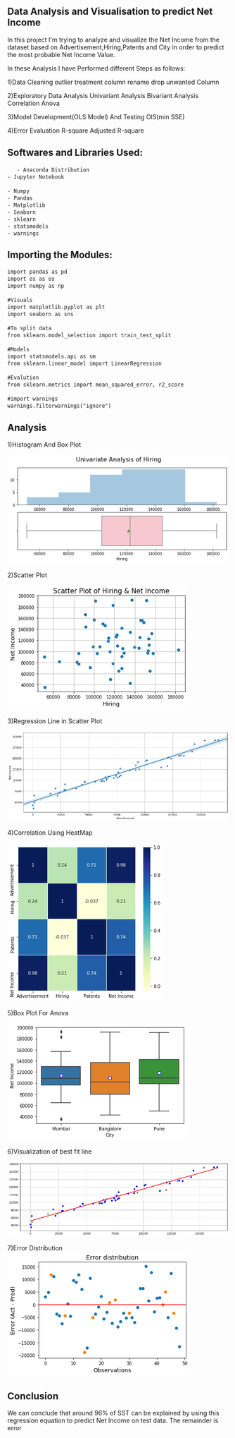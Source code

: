 
## Data Analysis and Visualisation to predict Net Income

In this project I'm trying to analyze and visualize the Net Income from the dataset based on Advertisement,Hiring,Patents and City in order to predict the most probable Net Income Value.

In these Analysis I have Performed different Steps as follows:

1)Data Cleaning
    outlier treatment
    column rename
    drop unwanted Column
   
2)Exploratory Data Analysis
    Univariant Analysis
    Bivariant Analysis
    Correlation
    Anova

3)Model Development(OLS Model) And Testing
    OlS(min SSE)

4)Error Evaluation
    R-square
    Adjusted R-square

## Softwares and Libraries Used:

       - Anaconda Distribution
	- Jupyter Notebook
	
	- Numpy
	- Pandas
	- Matplotlib
	- Seaborn
    - sklearn 
    - statsmodels
    - warnings
    
## Importing the Modules:

    import pandas as pd
    import os as os
    import numpy as np

    #Visuals
    import matplotlib.pyplot as plt
    import seaborn as sns

    #To split data
    from sklearn.model_selection import train_test_split

    #Models
    import statsmodels.api as sm
    from sklearn.linear_model import LinearRegression

    #Evalution 
    from sklearn.metrics import mean_squared_error, r2_score

    #import warnings
    warnings.filterwarnings("ignore")
    
## Analysis

1)Histogram And Box Plot

![](Figures/Histigram_and_Box_Plot.png)

2)Scatter Plot

![](Figures/Scatter_Plot.png)

3)Regression Line in Scatter Plot

![](Figures/Regression_Plot.png)

4)Correlation Using HeatMap

![](Figures/Heatmap.png)

5)Box Plot For Anova

![](Figures/BoxPlot.png)

6)Visualization of best fit line

![](Figures/BestFitLine.png)

7)Error Distribution
![](Figures/Error_Distribution.png)

## Conclusion

We can conclude that around 96% of SST can be explained by using this regression equation to predict Net Income on test data.
The remainder is error
